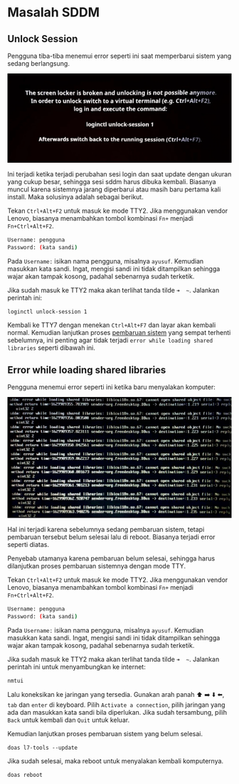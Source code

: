 # Masalah SDDM

## Unlock Session

Pengguna tiba-tiba menemui error seperti ini saat memperbarui sistem yang sedang berlangsung.

![Unlock Session LangitKetujuh](../media/image/unlock-session-langitketujuh-id.webp)

Ini terjadi ketika terjadi perubahan sesi login dan saat update dengan ukuran yang cukup besar, sehingga sesi sddm harus dibuka kembali. Biasanya muncul karena sistemnya jarang diperbarui atau masih baru pertama kali install. Maka solusinya adalah sebagai berikut.

Tekan `Ctrl+Alt+F2` untuk masuk ke mode TTY2. Jika menggunakan vendor Lenovo, biasanya menambahkan tombol kombinasi `Fn+` menjadi `Fn+Ctrl+Alt+F2`.

```sh
Username: pengguna
Password: (kata sandi)
```

Pada `Username:` isikan nama pengguna, misalnya `ayusuf`. Kemudian masukkan kata sandi.
Ingat, mengisi sandi ini tidak ditampilkan sehingga wajar akan tampak kosong, padahal sebenarnya sudah terketik.

Jika sudah masuk ke TTY2 maka akan terlihat tanda tilde `➜  ~`. Jalankan perintah ini:

```
loginctl unlock-session 1
```

Kembali ke TTY7 dengan menekan `Ctrl+Alt+F7` dan layar akan kembali normal. Kemudian lanjutkan proses [pembaruan sistem] yang sempat terhenti sebelumnya, ini penting agar tidak terjadi `error while loading shared libraries` seperti dibawah ini.

## Error while loading shared libraries

Pengguna menemui error seperti ini ketika baru menyalakan komputer:

![Unlock Session LangitKetujuh](../media/image/sddm-error-loading-shared-libraries.webp)

Hal ini terjadi karena sebelumnya sedang pembaruan sistem, tetapi pembaruan tersebut belum selesai lalu di reboot. Biasanya terjadi error seperti diatas.

Penyebab utamanya karena pembaruan belum selesai, sehingga harus dilanjutkan proses pembaruan sistemnya dengan mode TTY.

Tekan `Ctrl+Alt+F2` untuk masuk ke mode TTY2. Jika menggunakan vendor Lenovo, biasanya menambahkan tombol kombinasi `Fn+` menjadi `Fn+Ctrl+Alt+F2`.

```sh
Username: pengguna
Password: (kata sandi)
```

Pada `Username:` isikan nama pengguna, misalnya `ayusuf`. Kemudian masukkan kata sandi.
Ingat, mengisi sandi ini tidak ditampilkan sehingga wajar akan tampak kosong, padahal sebenarnya sudah terketik.

Jika sudah masuk ke TTY2 maka akan terlihat tanda tilde `➜  ~`. Jalankan perintah ini untuk menyambungkan ke internet:

```
nmtui
```

Lalu koneksikan ke jaringan yang tersedia. Gunakan arah panah ⬆️ ➡️ ⬇️ ⬅️, `tab` dan `enter` di keyboard. Pilih `Activate a connection`, pilih jaringan yang ada dan masukkan kata sandi bila diperlukan. Jika sudah tersambung, pilih `Back` untuk kembali dan `Quit` untuk keluar.

Kemudian lanjutkan proses pembaruan sistem yang belum selesai.

```
doas l7-tools --update
```

Jika sudah selesai, maka reboot untuk menyalakan kembali komputernya.

```
doas reboot
```

[pembaruan sistem]:../konfigurasi/pembaruan.md
